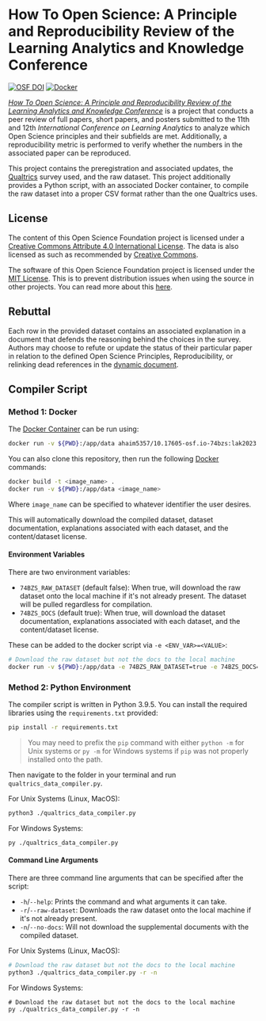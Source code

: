 # How To Open Science: A Principle and Reproducibility Review of the Learning Analytics and Knowledge Conference

[![OSF DOI](https://img.shields.io/badge/OSF-10.17605%2Fosf.io%2F74bzs-blue)][doi]
[![Docker](https://img.shields.io/docker/automated/ahaim5357/10.17605-osf.io-74bzs)][container]

[*How To Open Science: A Principle and Reproducibility Review of the Learning Analytics and Knowledge Conference*][doi] is a project that conducts a peer review of full papers, short papers, and posters submitted to the 11th and 12th *International Conference on Learning Analytics* to analyze which Open Science principles and their subfields are met. Additionally, a reproducibility metric is performed to verify whether the numbers in the associated paper can be reproduced.

This project contains the preregistration and associated updates, the [Qualtrics][qualtrics] survey used, and the raw dataset. This project additionally provides a Python script, with an associated Docker container, to compile the raw dataset into a proper CSV format rather than the one Qualtrics uses.

## License

The content of this Open Science Foundation project is licensed under a [Creative Commons Attribute 4.0 International License][cl]. The data is also licensed as such as recommended by [Creative Commons][ccdata].

The software of this Open Science Foundation project is licensed under the [MIT License][sl]. This is to prevent distribution issues when using the source in other projects. You can read more about this [here][ccsoftware].

## Rebuttal

Each row in the provided dataset contains an associated explanation in a document that defends the reasoning behind the choices in the survey. Authors may choose to refute or update the status of their particular paper in relation to the defined Open Science Principles, Reproducibility, or relinking dead references in the [dynamic document][expdyn].

## Compiler Script

### Method 1: Docker

The [Docker Container][container] can be run using:

```bash
docker run -v ${PWD}:/app/data ahaim5357/10.17605-osf.io-74bzs:lak2023
```

You can also clone this repository, then run the following [Docker][docker] commands:

```bash
docker build -t <image_name> .
docker run -v ${PWD}:/app/data <image_name>
```

Where `image_name` can be specified to whatever identifier the user desires.

This will automatically download the compiled dataset, dataset documentation, explanations associated with each dataset, and the content/dataset license.

#### Environment Variables

There are two environment variables:

* `74BZS_RAW_DATASET` (default false): When true, will download the raw dataset onto the local machine if it's not already present. The dataset will be pulled regardless for compilation.
* `74BZS_DOCS` (default true): When true, will download the dataset documentation, explanations associated with each dataset, and the content/dataset license.

These can be added to the docker script via `-e <ENV_VAR>=<VALUE>`:

```bash
# Download the raw dataset but not the docs to the local machine
docker run -v ${PWD}:/app/data -e 74BZS_RAW_DATASET=true -e 74BZS_DOCS=false <image_name>
```

### Method 2: Python Environment

The compiler script is written in Python 3.9.5. You can install the required libraries using the `requirements.txt` provided:

```bash
pip install -r requirements.txt
```

> You may need to prefix the `pip` command with either `python -m` for Unix systems or `py -m` for Windows systems if `pip` was not properly installed onto the path.

Then navigate to the folder in your terminal and run `qualtrics_data_compiler.py`.

For Unix Systems (Linux, MacOS):

```bash
python3 ./qualtrics_data_compiler.py
```

For Windows Systems:

```pwsh
py ./qualtrics_data_compiler.py
```

#### Command Line Arguments

There are three command line arguments that can be specified after the script:

* `-h`/`--help`: Prints the command and what arguments it can take.
* `-r`/`--raw-dataset`: Downloads the raw dataset onto the local machine if it's not already present.
* `-n`/`--no-docs`: Will not download the supplemental documents with the compiled dataset.

For Unix Systems (Linux, MacOS):

```bash
# Download the raw dataset but not the docs to the local machine
python3 ./qualtrics_data_compiler.py -r -n
```

For Windows Systems:

```pwsh
# Download the raw dataset but not the docs to the local machine
py ./qualtrics_data_compiler.py -r -n
```


[qualtrics]: https://www.qualtrics.com/
[cl]: ./CONTENT-LICENSE
[ccdata]: https://creativecommons.org/about/program-areas/open-data/
[sl]: ./LICENSE
[ccsoftware]: https://creativecommons.org/faq/#can-i-apply-a-creative-commons-license-to-software
[expdyn]: https://docs.google.com/document/d/11ActHWD2EkAWm2olSWBUCf4VOV79Sh0YBp2d4vpEidQ/edit?usp=sharing
[container]: https://hub.docker.com/repository/docker/ahaim5357/10.17605-osf.io-74bzs
[docker]: https://www.docker.com/
[doi]: https://doi.org/10.17605/osf.io/74bzs
